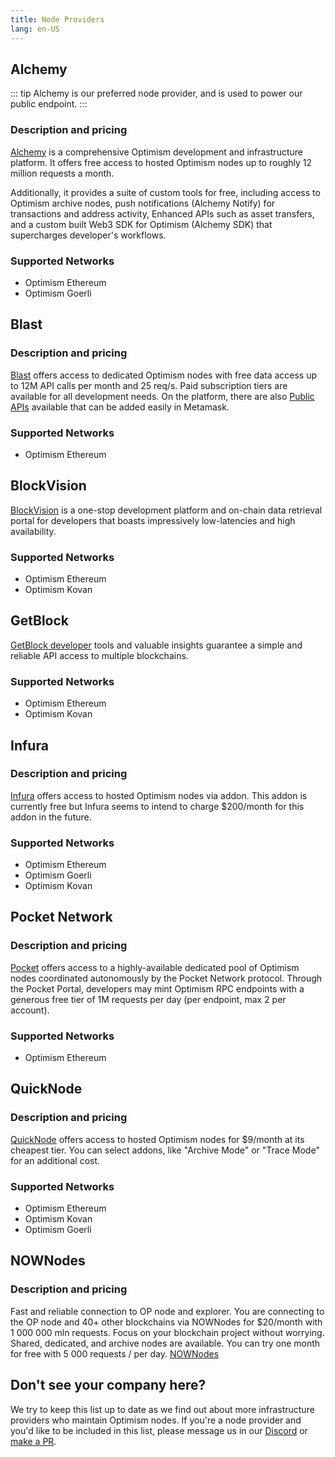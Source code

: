 ```yaml
---
title: Node Providers
lang: en-US
---
```


## Alchemy

::: tip
Alchemy is our preferred node provider, and is used to power our public endpoint.
:::

### Description and pricing

[Alchemy](https://docs.alchemy.com/alchemy/apis/optimism-api) is a comprehensive Optimism development and infrastructure platform. 
It offers free access to hosted Optimism nodes up to roughly 12 million requests a month. 

Additionally, it provides a suite of custom tools for free, including access to Optimism archive nodes, push notifications (Alchemy Notify) for transactions and address activity, Enhanced APIs such as asset transfers, and a custom built Web3 SDK for Optimism (Alchemy SDK) that supercharges developer's workflows.


### Supported Networks

- Optimism Ethereum
- Optimism Goerli

## Blast

### Description and pricing

[Blast](https://blastapi.io/) offers access to dedicated Optimism nodes with free data access up to 12M API calls per month and 25 req/s. Paid subscription tiers are available for all development needs.
On the platform, there are also [Public APIs](https://blastapi.io/public-api/optimism) available that can be added easily in Metamask.

### Supported Networks

- Optimism Ethereum

## BlockVision

[BlockVision](https://blockvision.org/) is a one-stop development platform and on-chain data retrieval portal for developers that boasts impressively low-latencies and high availability.

### Supported Networks

- Optimism Ethereum
- Optimism Kovan

## GetBlock

[GetBlock developer](https://getblock.io/en/nodes/optimism/) tools and valuable insights guarantee a simple and reliable API access to multiple blockchains.


### Supported Networks

- Optimism Ethereum
- Optimism Kovan


## Infura

### Description and pricing

[Infura](https://infura.io) offers access to hosted Optimism nodes via addon.
This addon is currently free but Infura seems to intend to charge $200/month for this addon in the future.

### Supported Networks

- Optimism Ethereum
- Optimism Goerli
- Optimism Kovan


## Pocket Network

### Description and pricing

[Pocket](https://www.portal.pokt.network/) offers access to a highly-available dedicated pool of Optimism nodes coordinated autonomously by the Pocket Network protocol. Through the Pocket Portal, developers may mint Optimism RPC endpoints with a generous free tier of 1M requests per day (per endpoint, max 2 per account).

### Supported Networks

- Optimism Ethereum


## QuickNode

### Description and pricing

[QuickNode](https://www.quicknode.com/) offers access to hosted Optimism nodes for $9/month at its cheapest tier.
You can select addons, like "Archive Mode" or "Trace Mode" for an additional cost.

### Supported Networks

- Optimism Ethereum
- Optimism Kovan
- Optimism Goerli


## NOWNodes

### Description and pricing

Fast and reliable connection to OP node and explorer. You are connecting to the OP node and 40+ other blockchains via NOWNodes for $20/month with 1 000 000 mln requests. Focus on your blockchain project without worrying. Shared, dedicated, and archive nodes are available. You can try one month for free with 5 000 requests / per day.
[NOWNodes](https://nownodes.io/nodes/optimism)


## Don't see your company here?

We try to keep this list up to date as we find out about more infrastructure providers who maintain Optimism nodes.
If you're a node provider and you'd like to be included in this list, please message us in our [Discord](https://discord-gateway.optimism.io) or [make a PR](https://github.com/ethereum-optimism/community-hub/pulls). 
